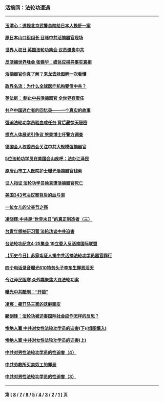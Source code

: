 ### 活摘网：法轮功遭遇
---
#### [玉清心：透视北京武警总院给日本人换肝一案](../../pages/nf5881/n13771978.md?11070430) 
#### [原日本山口组组长 目睹中共活摘器官现场](../../pages/nf5881/n13767360.md?11070430) 
#### [世界人权日 英国法轮功集会 议员谴责中共](../../pages/nf5881/n13431763.md?11070430) 
#### [反活摘世界峰会 张锦华：媒体应报导事实真相](../../pages/nf5881/n13278502.md?11070430) 
#### [活摘器官你真了解？来龙去脉图解一次看懂](../../pages/nf5881/n13013820.md?11070430) 
#### [政界名流：为什么全球医疗机构要信中共？](../../pages/nf5881/n11945479.md?11070430) 
#### [英法庭： 制止中共活摘器官 全世界有责任](../../pages/nf5881/n11330691.md?11070430) 
#### [共产中国逃亡者的回忆录——一个真实的故事](../../pages/nf5881/n10918649.md?11070430) 
#### [强迫法轮功学员验血成任务 背后藏惊天秘密](../../pages/nf5881/n4252384.md?11070430) 
#### [捷克人体展览引争议 旅美博士吁警方调查](../../pages/nf5881/n9429187.md?11070430) 
#### [德国会人权委员会关注中共大规模强摘器官](../../pages/nf5881/n8418950.md?11070430) 
#### [5位法轮功学员在美国会山疾呼：法办江泽民](../../pages/nf5881/n8101519.md?11070430) 
#### [原唐山市工人医院护士曝光活摘器官线索](../../pages/nf5881/n8076384.md?11070430) 
#### [证人指证 法轮功学员徐真遭活摘器官死亡](../../pages/nf5881/n8042467.md?11070430) 
#### [美国343号决议案背后的血与泪](../../pages/nf5881/n8020684.md?11070430) 
#### [一位女儿的父亲节之殇](../../pages/nf5881/n8014122.md?11070430) 
#### [凌晓辉:中共是“世界末日”的真正制造者（三）](../../pages/nf5881/n4210333.md?11070430) 
#### [台青年领袖研习营 法轮功谈中共迫害](../../pages/nf5881/n4141857.md?11070430) 
#### [台法轮功纪念4‧25集会 19立委入反活摘国际联盟](../../pages/nf5881/n4141821.md?11070430) 
#### [【历史今日】苏家屯证人揭中共活摘法轮功学员器官罪行](../../pages/nf5881/n4135912.md?11070430) 
#### [四个电话录音曝光610特务头子李东生罪恶滔天](../../pages/nf5881/n4040060.md?11070430) 
#### [令江泽民胆寒 众外媒聚焦大连法轮功案](../../pages/nf5881/n3932671.md?11070430) 
#### [曝光中共酷刑：“开锁”](../../pages/nf5881/n3889373.md?11070430) 
#### [凌宸：撕开马三家的妖魅画皮](../../pages/nf5881/n3849369.md?11070430) 
#### [郦剑锋：法轮功被迫害国际社会应作怎样的反思？](../../pages/nf5881/n3824560.md?11070430) 
#### [惨绝人寰 中共对女性法轮功学员的迫害(下)(组图慎入)](../../pages/nf5881/n3816285.md?11070430) 
#### [惨绝人寰 中共对女性法轮功学员的迫害(上)](../../pages/nf5881/n3815374.md?11070430) 
#### [中共对男性法轮功学员的性迫害（4）](../../pages/nf5881/n3769144.md?11070430) 
#### [中共劳教所买卖奴工的罪恶](../../pages/nf5881/n3769378.md?11070430) 
#### [中共对男性法轮功学员的性迫害（3）](../../pages/nf5881/n3768231.md?11070430) 

---
#### 第 [ [8](./8.md?11070430) / [7](./7.md?11070430) / [6](./6.md?11070430) / [5](./5.md?11070430) / [4](./4.md?11070430) / [3](./3.md?11070430) / [2](./2.md?11070430) / [1](./1.md?11070430) ] 页
